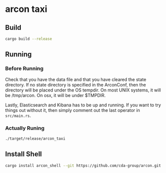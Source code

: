 # arcon taxi


## Build


```bash
cargo build --release
```


## Running

### Before Running

Check that you have the data file and that you have cleared the 
state directory. If no state directory is specified in the ArconConf,
then the directory will be placed under the OS tempdir. On most UNIX systems,
it will be /tmp/arcon. On osx, it will be under $TMPDIR.

Lastly, Elasticsearch and Kibana has to be up and running. If you want to 
try things out without it, then simply comment out the last operator in ``src/main.rs``.

### Actually Runing

```bash
./target/release/arcon_taxi
```

## Install Shell

```bash
cargo install arcon_shell --git https://github.com/cda-group/arcon.git
```
